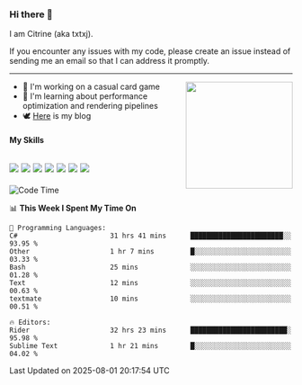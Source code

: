 ### Hi there 👋

I am Citrine (aka txtxj).

If you encounter any issues with my code, please create an issue instead of sending me an email so that I can address it promptly.

---

<img align="right" height="190" src="http://github-profile-summary-cards.vercel.app/api/cards/stats?username=txtxj&theme=vue">

- 🌱 I'm working on a casual card game
- 📖 I'm learning about performance optimization and rendering pipelines
- 🕊️ [Here](https://txtxj.top) is my blog

#### My Skills

![](https://img.shields.io/badge/Unity-000000?logo=unity&logoColor=fff)
![](https://img.shields.io/badge/C%23-239120?logo=csharp&logoColor=fff)
![](https://img.shields.io/badge/Python-3e74a2?logo=python&logoColor=fff)
![](https://img.shields.io/badge/C++-65318e?logo=cplusplus&logoColor=fff)
![](https://img.shields.io/badge/Vue-4FC08D?logo=vuedotjs&logoColor=fff)
![](https://img.shields.io/badge/Blender-f5792a?logo=blender&logoColor=fff)
![](https://img.shields.io/badge/MS%20SQL-cc2927?logo=microsoftsqlserver&logoColor=fff)
---

<!--START_SECTION:waka-->
![Code Time](http://img.shields.io/badge/Code%20Time-3%2C156%20hrs%2029%20mins-blue)

📊 **This Week I Spent My Time On** 

```text
💬 Programming Languages: 
C#                       31 hrs 41 mins      ███████████████████████░░   93.95 % 
Other                    1 hr 7 mins         █░░░░░░░░░░░░░░░░░░░░░░░░   03.33 % 
Bash                     25 mins             ░░░░░░░░░░░░░░░░░░░░░░░░░   01.28 % 
Text                     12 mins             ░░░░░░░░░░░░░░░░░░░░░░░░░   00.63 % 
textmate                 10 mins             ░░░░░░░░░░░░░░░░░░░░░░░░░   00.51 % 

🔥 Editors: 
Rider                    32 hrs 23 mins      ████████████████████████░   95.98 % 
Sublime Text             1 hr 21 mins        █░░░░░░░░░░░░░░░░░░░░░░░░   04.02 % 
```


 Last Updated on 2025-08-01 20:17:54 UTC
<!--END_SECTION:waka-->
